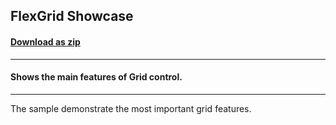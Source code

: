 ## FlexGrid Showcase
#### [Download as zip](https://downgit.github.io/#/home?url=https://github.com/GrapeCity/ComponentOne-WPF-Samples/tree/master/NET_5/Grid/GridShowCase)
____
#### Shows the main features of Grid control.
____
The sample demonstrate the most important grid features.
